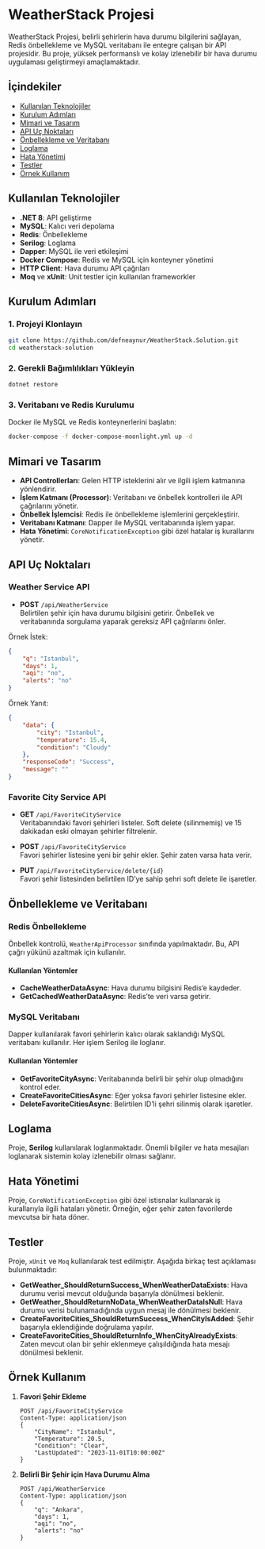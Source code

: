 
# WeatherStack Projesi

WeatherStack Projesi, belirli şehirlerin hava durumu bilgilerini sağlayan, Redis önbellekleme ve MySQL veritabanı ile entegre çalışan bir API projesidir. Bu proje, yüksek performanslı ve kolay izlenebilir bir hava durumu uygulaması geliştirmeyi amaçlamaktadır.

## İçindekiler

- [Kullanılan Teknolojiler](#kullanılan-teknolojiler)
- [Kurulum Adımları](#kurulum-adımları)
- [Mimari ve Tasarım](#mimari-ve-tasarım)
- [API Uç Noktaları](#api-uç-noktaları)
- [Önbellekleme ve Veritabanı](#önbellekleme-ve-veritabanı)
- [Loglama](#loglama)
- [Hata Yönetimi](#hata-yönetimi)
- [Testler](#testler)
- [Örnek Kullanım](#örnek-kullanım)

## Kullanılan Teknolojiler

- **.NET 8**: API geliştirme
- **MySQL**: Kalıcı veri depolama
- **Redis**: Önbellekleme
- **Serilog**: Loglama
- **Dapper**: MySQL ile veri etkileşimi
- **Docker Compose**: Redis ve MySQL için konteyner yönetimi
- **HTTP Client**: Hava durumu API çağrıları
- **Moq** ve **xUnit**: Unit testler için kullanılan frameworkler

## Kurulum Adımları

### 1. Projeyi Klonlayın

```bash
git clone https://github.com/defneaynur/WeatherStack.Solution.git
cd weatherstack-solution
```

### 2. Gerekli Bağımlılıkları Yükleyin

```bash
dotnet restore
```

### 3. Veritabanı ve Redis Kurulumu

Docker ile MySQL ve Redis konteynerlerini başlatın:

```bash
docker-compose -f docker-compose-moonlight.yml up -d
```

## Mimari ve Tasarım

- **API Controllerları**: Gelen HTTP isteklerini alır ve ilgili işlem katmanına yönlendirir.
- **İşlem Katmanı (Processor)**: Veritabanı ve önbellek kontrolleri ile API çağrılarını yönetir.
- **Önbellek İşlemcisi**: Redis ile önbellekleme işlemlerini gerçekleştirir.
- **Veritabanı Katmanı**: Dapper ile MySQL veritabanında işlem yapar.
- **Hata Yönetimi**: `CoreNotificationException` gibi özel hatalar iş kurallarını yönetir.

## API Uç Noktaları

### Weather Service API

- **POST** `/api/WeatherService`  
  Belirtilen şehir için hava durumu bilgisini getirir. Önbellek ve veritabanında sorgulama yaparak gereksiz API çağrılarını önler.

Örnek İstek:

```json
{
    "q": "Istanbul",
    "days": 1,
    "aqi": "no",
    "alerts": "no"
}
```

Örnek Yanıt:

```json
{
    "data": {
        "city": "Istanbul",
        "temperature": 15.4,
        "condition": "Cloudy"
    },
    "responseCode": "Success",
    "message": ""
}
```

### Favorite City Service API

- **GET** `/api/FavoriteCityService`  
  Veritabanındaki favori şehirleri listeler. Soft delete (silinmemiş) ve 15 dakikadan eski olmayan şehirler filtrelenir.

- **POST** `/api/FavoriteCityService`  
  Favori şehirler listesine yeni bir şehir ekler. Şehir zaten varsa hata verir.

- **PUT** `/api/FavoriteCityService/delete/{id}`  
  Favori şehir listesinden belirtilen ID’ye sahip şehri soft delete ile işaretler.

## Önbellekleme ve Veritabanı

### Redis Önbellekleme

Önbellek kontrolü, `WeatherApiProcessor` sınıfında yapılmaktadır. Bu, API çağrı yükünü azaltmak için kullanılır.

#### Kullanılan Yöntemler

- **CacheWeatherDataAsync**: Hava durumu bilgisini Redis’e kaydeder.
- **GetCachedWeatherDataAsync**: Redis’te veri varsa getirir.

### MySQL Veritabanı

Dapper kullanılarak favori şehirlerin kalıcı olarak saklandığı MySQL veritabanı kullanılır. Her işlem Serilog ile loglanır.

#### Kullanılan Yöntemler

- **GetFavoriteCityAsync**: Veritabanında belirli bir şehir olup olmadığını kontrol eder.
- **CreateFavoriteCitiesAsync**: Eğer yoksa favori şehirler listesine ekler.
- **DeleteFavoriteCitiesAsync**: Belirtilen ID’li şehri silinmiş olarak işaretler.

## Loglama

Proje, **Serilog** kullanılarak loglanmaktadır. Önemli bilgiler ve hata mesajları loglanarak sistemin kolay izlenebilir olması sağlanır.

## Hata Yönetimi

Proje, `CoreNotificationException` gibi özel istisnalar kullanarak iş kurallarıyla ilgili hataları yönetir. Örneğin, eğer şehir zaten favorilerde mevcutsa bir hata döner.

## Testler

Proje, `xUnit` ve `Moq` kullanılarak test edilmiştir. Aşağıda birkaç test açıklaması bulunmaktadır:

- **GetWeather_ShouldReturnSuccess_WhenWeatherDataExists**: Hava durumu verisi mevcut olduğunda başarıyla dönülmesi beklenir.
- **GetWeather_ShouldReturnNoData_WhenWeatherDataIsNull**: Hava durumu verisi bulunamadığında uygun mesaj ile dönülmesi beklenir.
- **CreateFavoriteCities_ShouldReturnSuccess_WhenCityIsAdded**: Şehir başarıyla eklendiğinde doğrulama yapılır.
- **CreateFavoriteCities_ShouldReturnInfo_WhenCityAlreadyExists**: Zaten mevcut olan bir şehir eklenmeye çalışıldığında hata mesajı dönülmesi beklenir.

## Örnek Kullanım

1. **Favori Şehir Ekleme**

   ```http
   POST /api/FavoriteCityService
   Content-Type: application/json
   {
       "CityName": "Istanbul",
       "Temperature": 20.5,
       "Condition": "Clear",
       "LastUpdated": "2023-11-01T10:00:00Z"
   }
   ```

2. **Belirli Bir Şehir için Hava Durumu Alma**

   ```http
   POST /api/WeatherService
   Content-Type: application/json
   {
       "q": "Ankara",
       "days": 1,
       "aqi": "no",
       "alerts": "no"
   }
   ```
